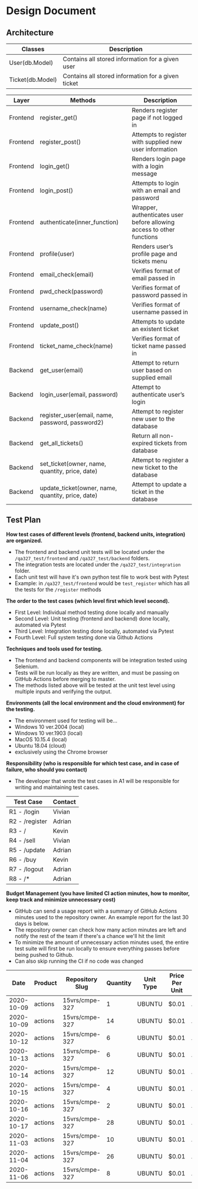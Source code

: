 # Design Document

## Architecture

| Classes          | Description                                        |
|------------------|----------------------------------------------------|
| User(db.Model)   | Contains all stored information for a given user   |
| Ticket(db.Model) | Contains all stored information for a given ticket |

| Layer    | Methods                                           | Description                                                           |
|----------|---------------------------------------------------|-----------------------------------------------------------------------|
| Frontend | register_get()                                    | Renders register page if not logged in                                |
| Frontend | register_post()                                   | Attempts to register with supplied new user information               |
| Frontend | login_get()                                       | Renders login page with a login message                               |
| Frontend | login_post()                                      | Attempts to login with an email and password                          |
| Frontend | authenticate(inner_function)                      | Wrapper, authenticates user before allowing access to other functions |
| Frontend | profile(user)                                     | Renders user’s profile page and tickets menu                          |
| Frontend | email_check(email)                                | Verifies format of email passed in                                    |
| Frontend | pwd_check(password)                               | Verifies format of password passed in                                 |
| Frontend | username_check(name)                              | Verifies format of username passed in                                 |
| Frontend | update_post()                                     | Attempts to update an existent ticket                                 |
| Frontend | ticket_name_check(name)                           | Verifies format of ticket name passed in                              |
| Backend  | get_user(email)                                   | Attempt to return user based on supplied email                        |
| Backend  | login_user(email, password)                       | Attempt to authenticate user’s login                                  |
| Backend  | register_user(email, name, password, password2)   | Attempt to register new user to the database                          |
| Backend  | get_all_tickets()                                 | Return all non-expired tickets from database                          |
| Backend  | set_ticket(owner, name, quantity, price, date)    | Attempt to register a new ticket to the database                      |
| Backend  | update_ticket(owner, name, quantity, price, date) | Attempt to update a ticket in the database                            |
## Test Plan

**How test cases of different levels (frontend, backend units, integration) are organized.**

- The frontend and backend unit tests will be located under the `/qa327_test/frontend` and `/qa327_test/backend` folders.
- The integration tests are located under the `/qa327_test/integration` folder.
- Each unit test will have it's own python test file to work best with Pytest
- Example: in `/qa327_test/frontend` would be `test_register` which has all the tests for the `/register` methods

**The order to the test cases (which level first which level second).**

- First Level: Individual method testing done locally and manually
- Second Level: Unit testing (frontend and backend) done locally, automated via Pytest
- Third Level: Integration testing done locally, automated via Pytest
- Fourth Level: Full system testing done via Github Actions

**Techniques and tools used for testing.**

- The frontend and backend components will be integration tested using Selenium.
- Tests will be run locally as they are written, and must be passing on GitHub Actions before merging to master.
- The methods listed above will be tested at the unit test level using multiple inputs and verifying the output.

**Environments (all the local environment and the cloud environment) for the testing.**

- The environment used for testing will be...
- Windows 10 ver.2004 (local)
- Windows 10 ver.1903 (local)
- MacOS 10.15.4 (local)
- Ubuntu 18.04 (cloud)
- exclusively using the Chrome browser

**Responsibility (who is responsible for which test case, and in case of failure, who should you contact)**

- The developer that wrote the test cases in A1 will be responsible for writing and maintaining test cases.

| Test Case     | Contact |
|---------------|---------|
| R1 - /login   | Vivian  |
| R2 - /register| Adrian  |
| R3 - /        | Kevin   |
| R4 - /sell    | Vivian  |
| R5 - /update  | Adrian  |
| R6 - /buy     | Kevin   |
| R7 - /logout  | Adrian  |
| R8 - /*       | Adrian  |

**Budget Management (you have limited CI action minutes, how to monitor, keep track and minimize unnecessary cost)**

- GitHub can send a usage report with a summary of GitHub Actions minutes used to the repository owner. An example report for the last 30 days is below.
- The repository owner can check how many action minutes are left and notify the rest of the team if there's a chance we'll hit the limit
- To minimize the amount of unnecessary action minutes used, the entire test suite will first be run locally to ensure everything passes before being pushed to Github.
- Can also skip running the CI if no code was changed

| Date       | Product | Repository Slug | Quantity | Unit Type | Price Per Unit | Actions Workflow             |
| ---------- | ------- | --------------- | -------- | --------- | -------------- | ---------------------------- |
| 2020-10-09 | actions | 15vrs/cmpe-327  | 1        | UBUNTU    | $0.01          | .github/workflows/maven.yml  |
| 2020-10-09 | actions | 15vrs/cmpe-327  | 14       | UBUNTU    | $0.01          | .github/workflows/python.yml |
| 2020-10-12 | actions | 15vrs/cmpe-327  | 6        | UBUNTU    | $0.01          | .github/workflows/python.yml |
| 2020-10-13 | actions | 15vrs/cmpe-327  | 6        | UBUNTU    | $0.01          | .github/workflows/python.yml |
| 2020-10-14 | actions | 15vrs/cmpe-327  | 12       | UBUNTU    | $0.01          | .github/workflows/python.yml |
| 2020-10-15 | actions | 15vrs/cmpe-327  | 4        | UBUNTU    | $0.01          | .github/workflows/python.yml |
| 2020-10-16 | actions | 15vrs/cmpe-327  | 2        | UBUNTU    | $0.01          | .github/workflows/python.yml |
| 2020-10-17 | actions | 15vrs/cmpe-327  | 28       | UBUNTU    | $0.01          | .github/workflows/python.yml |
| 2020-11-03 | actions | 15vrs/cmpe-327  | 10       | UBUNTU    | $0.01          | .github/workflows/python.yml |
| 2020-11-04 | actions | 15vrs/cmpe-327  | 26       | UBUNTU    | $0.01          | .github/workflows/python.yml |
| 2020-11-06 | actions | 15vrs/cmpe-327  | 8        | UBUNTU    | $0.01          | .github/workflows/python.yml |
